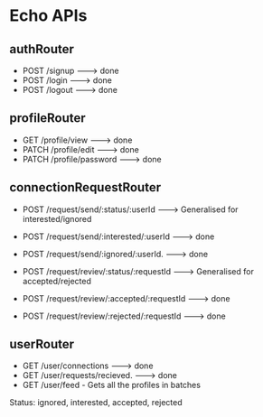 # Echo APIs

## authRouter

- POST /signup ---> done
- POST /login ---> done
- POST /logout ---> done

## profileRouter

- GET /profile/view ---> done
- PATCH /profile/edit ---> done
- PATCH /profile/password ---> done

## connectionRequestRouter

- POST /request/send/:status/:userId ---> Generalised for interested/ignored
- POST /request/send/:interested/:userId ---> done
- POST /request/send/:ignored/:userId. ---> done

- POST /request/reviev/:status/:requestId ---> Generalised for accepted/rejected
- POST /request/review/:accepted/:requestId ---> done
- POST /request/review/:rejected/:requestId ---> done

## userRouter

- GET /user/connections ---> done 
- GET /user/requests/recieved.  ---> done 
- GET /user/feed - Gets all the profiles in batches

Status: ignored, interested, accepted, rejected
